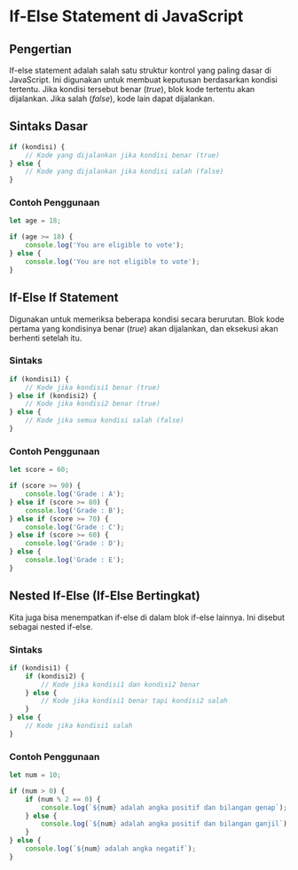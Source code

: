 # If-Else Statement di JavaScript

## Pengertian
If-else statement adalah salah satu struktur kontrol yang paling dasar di JavaScript. Ini digunakan untuk membuat keputusan berdasarkan kondisi tertentu. Jika kondisi tersebut benar (*true*), blok kode tertentu akan dijalankan. Jika salah (*false*), kode lain dapat dijalankan.

## Sintaks Dasar
```javascript
if (kondisi) {
    // Kode yang dijalankan jika kondisi benar (true)
} else {
    // Kode yang dijalankan jika kondisi salah (false)
}
```

### Contoh Penggunaan
```javascript
let age = 18;

if (age >= 18) {
    console.log('You are eligible to vote');
} else {
    console.log('You are not eligible to vote');
}
```

## If-Else If Statement
Digunakan untuk memeriksa beberapa kondisi secara berurutan. Blok kode pertama yang kondisinya benar (*true*) akan dijalankan, dan eksekusi akan berhenti setelah itu.

### Sintaks
```javascript
if (kondisi1) {
    // Kode jika kondisi1 benar (true)
} else if (kondisi2) {
    // Kode jika kondisi2 benar (true)
} else {
    // Kode jika semua kondisi salah (false)
}
```

### Contoh Penggunaan
```javascript
let score = 60;

if (score >= 90) {
    console.log('Grade : A');
} else if (score >= 80) {
    console.log('Grade : B');
} else if (score >= 70) {
    console.log('Grade : C');
} else if (score >= 60) {
    console.log('Grade : D');
} else {
    console.log('Grade : E');
}
```

## Nested If-Else (If-Else Bertingkat)
Kita juga bisa menempatkan if-else di dalam blok if-else lainnya. Ini disebut sebagai nested if-else.

### Sintaks
```javascript
if (kondisi1) {
    if (kondisi2) {
        // Kode jika kondisi1 dan kondisi2 benar
    } else {
        // Kode jika kondisi1 benar tapi kondisi2 salah
    }
} else {
    // Kode jika kondisi1 salah
}
```

### Contoh Penggunaan
```javascript
let num = 10;

if (num > 0) {
    if (num % 2 == 0) {
        console.log(`${num} adalah angka positif dan bilangan genap`);
    } else {
        console.log(`${num} adalah angka positif dan bilangan ganjil`);
    }
} else {
    console.log(`${num} adalah angka negatif`);
}
```

